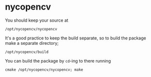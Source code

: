 nycopencv
===========

You should keep your source at 
```
/opt/nycopencv/nycopencv
```

It's a good practice to keep the build separate, so to build the package make a separate directory;

```
/opt/nycopencv/build
```

You can build the package  by `cd`-ing to there running

```
cmake /opt/nycopencv/nycopencv; make
```
